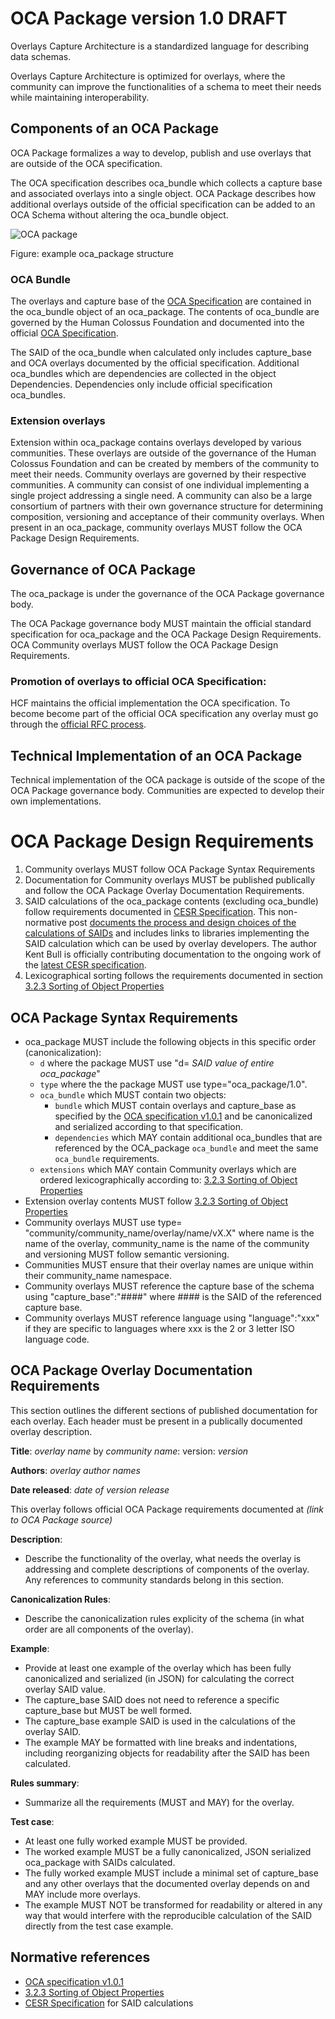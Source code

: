 # OCA Package version 1.0 DRAFT

Overlays Capture Architecture is a standardized language for describing data schemas.

Overlays Capture Architecture is optimized for overlays, where the community can improve the functionalities of a schema to meet their needs while maintaining interoperability.

## Components of an OCA Package

OCA Package formalizes a way to develop, publish and use overlays that are outside of the OCA specification. 

The OCA specification describes oca_bundle which collects a capture base and associated overlays into a single object. OCA Package describes how additional overlays outside of the official specification can be added to an OCA Schema without altering the oca_bundle object.

![OCA package](https://github.com/carlyh-micb/OCA_package/blob/main/package.png)

Figure: example oca_package structure

### OCA Bundle
The overlays and capture base of the [OCA Specification](http://oca.colossi.network/specification/) are contained in the oca_bundle object of an oca_package. The contents of oca_bundle are governed by the Human Colossus Foundation and documented into the official [OCA Specification](http://oca.colossi.network/specification/).

The SAID of the oca_bundle when calculated only includes capture_base and OCA overlays documented by the official specification. Additional oca_bundles which are dependencies are collected in the object Dependencies. Dependencies only include official specification oca_bundles.

### Extension overlays
Extension within oca_package contains overlays developed by various communities. These overlays are outside of the governance of the Human Colossus Foundation and can be created by members of the community to meet their needs.
Community overlays are governed by their respective communities. A community can consist of one individual implementing a single project addressing a single need. A community can also be a large consortium of partners with their own governance structure for determining composition, versioning and acceptance of their community overlays. When present in an oca_package, community overlays MUST follow the OCA Package Design Requirements.  

## Governance of OCA Package

The oca_package is under the governance of the OCA Package governance body.

The OCA Package governance body MUST maintain the official standard specification for oca_package and the OCA Package Design Requirements. OCA Community overlays MUST follow the OCA Package Design Requirements.

### Promotion of overlays to official OCA Specification: 
HCF maintains the official implementation the OCA specification. To become become part of the official OCA specification any overlay must go through the [official RFC process](https://github.com/the-human-colossus-foundation/oca-spec/blob/master/README.md).

## Technical Implementation of an OCA Package
Technical implementation of the OCA package is outside of the scope of the OCA Package governance body. Communities are expected to develop their own implementations.

# OCA Package Design Requirements
1. Community overlays MUST follow OCA Package Syntax Requirements
2. Documentation for Community overlays MUST be published publically and follow the OCA Package Overlay Documentation Requirements. 
4. SAID calculations of the oca_package contents (excluding oca_bundle) follow requirements documented in [CESR Specification](https://weboftrust.github.io/ietf-cesr/draft-ssmith-cesr.html). This non-normative post [documents the process and design choices of the calculations of SAIDs](https://kentbull.com/2024/09/22/keri-series-understanding-self-addressing-identifiers-said/) and includes links to libraries implementing the SAID calculation which can be used by overlay developers. The author Kent Bull is officially contributing documentation to the ongoing work of the [latest CESR specification](https://trustoverip.github.io/tswg-cesr-specification/).
5. Lexicographical sorting follows the requirements documented in section [3.2.3 Sorting of Object Properties](https://www.rfc-editor.org/rfc/rfc8785#section-3.2.3)

## OCA Package Syntax Requirements
- oca_package MUST include the following objects in this specific order (canonicalization):
	- `d` where the package MUST use "d= _SAID value of entire oca_package_"
	- `type` where the the package MUST use type="oca_package/1.0".
	- `oca_bundle` which MUST contain two objects:
 		- `bundle` which MUST contain overlays and capture_base as specified by the [OCA specification v1.0.1](http://oca.colossi.network/specification/) and be canonicalized and serialized according to that specification.
		- `dependencies` which MAY contain additional oca_bundles that are referenced by the OCA_package `oca_bundle` and meet the same `oca_bundle` requirements.
	- `extensions` which MAY contain Community overlays which are ordered lexicographically according to: [3.2.3 Sorting of Object Properties](https://www.rfc-editor.org/rfc/rfc8785#section-3.2.3)
- Extension overlay contents MUST follow [3.2.3 Sorting of Object Properties](https://www.rfc-editor.org/rfc/rfc8785#section-3.2.3)
- Community overlays MUST use type= "community/community_name/overlay/name/vX.X" where name is the name of the overlay, community_name is the name of the community and versioning MUST follow semantic versioning.
- Communities MUST ensure that their overlay names are unique within their community_name namespace.
- Community overlays MUST reference the capture base of the schema using "capture_base":"####" where #### is the SAID of the referenced capture base.
- Community overlays MUST reference language using "language":"xxx" if they are specific to languages where xxx is the 2 or 3 letter ISO language code.

## OCA Package Overlay Documentation Requirements
This section outlines the different sections of published documentation for each overlay. Each header must be present in a publically documented overlay description.

**Title**: _overlay name_ by _community name_: version: _version_

**Authors**: _overlay author names_

**Date released**: _date of version release_

This overlay follows official OCA Package requirements documented at _(link to OCA Package source)_

**Description**:
 - Describe the functionality of the overlay, what needs the overlay is addressing and complete descriptions of components of the overlay. Any references to community standards belong in this section.

**Canonicalization Rules**:
- Describe the canonicalization rules explicity of the schema (in what order are all components of the overlay).

**Example**: 
 - Provide at least one example of the overlay which has been fully canonicalized and serialized (in JSON) for calculating the correct overlay SAID value. 
 - The capture_base SAID does not need to reference a specific capture_base but MUST be well formed. 
 - The capture_base example SAID is used in the calculations of the overlay SAID. 
 - The example MAY be formatted with line breaks and indentations, including reorganizing objects for readability after the SAID has been calculated.

**Rules summary**: 
 - Summarize all the requirements (MUST and MAY) for the overlay.

**Test case**: 
 - At least one fully worked example MUST be provided.
 - The worked example MUST be a fully canonicalized, JSON serialized oca_package with SAIDs calculated. 
 - The fully worked example MUST include a minimal set of capture_base and any other overlays that the documented overlay depends on and MAY include more overlays. 
 - The example MUST NOT be transformed for readability or altered in any way that would interfere with the reproducible calculation of the SAID directly from the test case example.

## Normative references
- [OCA specification v1.0.1](http://oca.colossi.network/specification/) 
- [3.2.3 Sorting of Object Properties](https://www.rfc-editor.org/rfc/rfc8785#section-3.2.3)
- [CESR Specification](https://weboftrust.github.io/ietf-cesr/draft-ssmith-cesr.html) for SAID calculations
